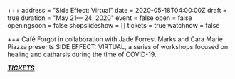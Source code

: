 +++
address = "Side Effect: Virtual"
date = 2020-05-18T04:00:00Z
draft = true
duration = "May 21— 24, 2020"
event = false
open = false
openingsoon = false
shopslideshow = []
tickets = true
watchnow = false

+++
Café Forgot in collaboration with Jade Forrest Marks and Cara Marie Piazza presents SIDE EFFECT: VIRTUAL, a series of workshops focused on healing and catharsis during the time of COVID-19.

[**_TICKETS_**](https://shop.cafeforgot.com/shop/virtual-side-effect-/88 "tickets")